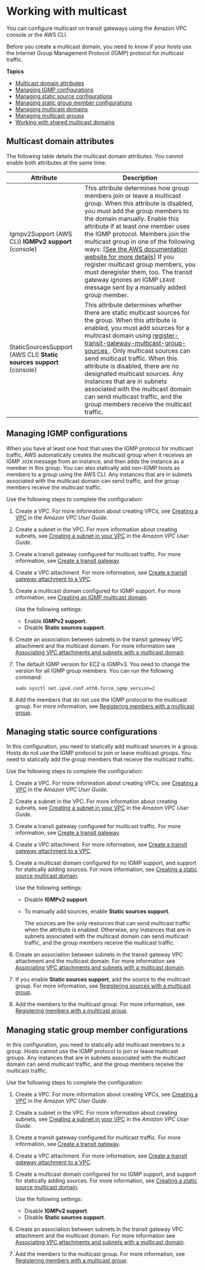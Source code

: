 # Working with multicast<a name="working-with-multicast"></a>

You can configure multicast on transit gateways using the Amazon VPC console or the AWS CLI\.

Before you create a multicast domain, you need to know if your hosts use the Internet Group Management Protocol \(IGMP\) protocol for multicast traffic\.

**Topics**
+ [Multicast domain attributes](#multicast-domain-attributes)
+ [Managing IGMP configurations](#multicast-configurations-igmp)
+ [Managing static source configurations](#multicast-configurations-no-igmp)
+ [Managing static group member configurations](#multicast-configurations-no-igmp-source)
+ [Managing multicast domains](manage-domain.md)
+ [Managing multicast groups](manage-multicast-group.md)
+ [Working with shared multicast domains](multicast-sharing.md)

## Multicast domain attributes<a name="multicast-domain-attributes"></a>

The following table details the multicast domain attributes\. You cannot enable both attributes at the same time\.


| Attribute | Description | 
| --- | --- | 
|  Igmpv2Support \(AWS CLI\) **IGMPv2 support** \(console\)  |  This attribute determines how group members join or leave a multicast group\. When this attribute is disabled, you must add the group members to the domain manually\. Enable this attribute if at least one member uses the IGMP protocol\. Members join the multicast group in one of the following ways: [\[See the AWS documentation website for more details\]](http://docs.aws.amazon.com/vpc/latest/tgw/working-with-multicast.html) If you register multicast group members, you must deregister them, too\. The transit gateway ignores an IGMP `LEAVE` message sent by a manually added group member\.  | 
| StaticSourcesSupport \(AWS CLI\) **Static sources support** \(console\) |  This attribute determines whether there are static multicast sources for the group\. When this attribute is enabled, you must add sources for a multicast domain using [register\-transit\-gateway\-multicast\-group\-sources ](https://docs.aws.amazon.com/cli/latest/reference/ec2/register-transit-gateway-multicast-group-sources.html)\. Only multicast sources can send multicast traffic\. When this attribute is disabled, there are no designated multicast sources\. Any instances that are in subnets associated with the multicast domain can send multicast traffic, and the group members receive the multicast traffic\.  | 

## Managing IGMP configurations<a name="multicast-configurations-igmp"></a>

When you have at least one host that uses the IGMP protocol for multicast traffic, AWS automatically creates the multicast group when it receives an IGMP `JOIN` message from an instance, and then adds the instance as a member in this group\. You can also statically add non\-IGMP hosts as members to a group using the AWS CLI\. Any instances that are in subnets associated with the multicast domain can send traffic, and the group members receive the multicast traffic\.

 Use the following steps to complete the configuration:

1. Create a VPC\. For more information about creating VPCs, see [Creating a VPC](https://docs.aws.amazon.com/vpc/latest/userguide/working-with-vpcs.html#Create-VPC) in the *Amazon VPC User Guide*\.

1. Create a subnet in the VPC\. For more information about creating subnets, see [Creating a subnet in your VPC](https://docs.aws.amazon.com/vpc/latest/userguide/working-with-vpcs.html#AddaSubnet) in the *Amazon VPC User Guide*\.

1. Create a transit gateway configured for multicast traffic\. For more information, see [Create a transit gateway](tgw-transit-gateways.md#create-tgw)\.

1. Create a VPC attachment\. For more information, see [Create a transit gateway attachment to a VPC](tgw-vpc-attachments.md#create-vpc-attachment)\.

1. Create a multicast domain configured for IGMP support\. For more information, see [Creating an IGMP multicast domain](manage-domain.md#create-tgw-igmp-domain)\. 

   Use the following settings:
   + Enable **IGMPv2 support**\.
   + Disable **Static sources support**\.

1. Create an association between subnets in the transit gateway VPC attachment and the multicast domain\. For more information see [Associating VPC attachments and subnets with a multicast domain](manage-domain.md#associate-attachment-to-domain)\. 

1. The default IGMP version for EC2 is IGMPv3\. You need to change the version for all IGMP group members\. You can run the following command:

   ```
   sudo sysctl net.ipv4.conf.eth0.force_igmp_version=2
   ```

1. Add the members that do not use the IGMP protocol to the multicast group\. For more information, see [Registering members with a multicast group](manage-multicast-group.md#add-members-multicast-group)\.

## Managing static source configurations<a name="multicast-configurations-no-igmp"></a>

In this configuration, you need to statically add multicast sources in a group\. Hosts do not use the IGMP protocol to join or leave multicast groups\. You need to statically add the group members that receive the multicast traffic\.

 Use the following steps to complete the configuration:

1. Create a VPC\. For more information about creating VPCs, see [Creating a VPC](https://docs.aws.amazon.com/vpc/latest/userguide/working-with-vpcs.html#Create-VPC) in the *Amazon VPC User Guide*\.

1. Create a subnet in the VPC\. For more information about creating subnets, see [Creating a subnet in your VPC](https://docs.aws.amazon.com/vpc/latest/userguide/working-with-vpcs.html#AddaSubnet) in the *Amazon VPC User Guide*\.

1. Create a transit gateway configured for multicast traffic\. For more information, see [Create a transit gateway](tgw-transit-gateways.md#create-tgw)\.

1. Create a VPC attachment\. For more information, see [Create a transit gateway attachment to a VPC](tgw-vpc-attachments.md#create-vpc-attachment)\.

1. Create a multicast domain configured for no IGMP support, and support for statically adding sources\. For more information, see [Creating a static source multicast domain](manage-domain.md#create-tgw-domain)\. 

   Use the following settings:
   + Disable **IGMPv2 support**\.
   + To manually add sources, enable **Static sources support**\.

     The sources are the only resources that can send multicast traffic when the attribute is enabled\. Otherwise, any instances that are in subnets associated with the multicast domain can send multicast traffic, and the group members receive the multicast traffic\.

1. Create an association between subnets in the transit gateway VPC attachment and the multicast domain\. For more information see [Associating VPC attachments and subnets with a multicast domain](manage-domain.md#associate-attachment-to-domain)\.

1. If you enable **Static sources support**, add the source to the multicast group\. For more information, see [Registering sources with a multicast group](manage-multicast-group.md#add-source-multicast-group)\.

1. Add the members to the multicast group\. For more information, see [Registering members with a multicast group](manage-multicast-group.md#add-members-multicast-group)\.

## Managing static group member configurations<a name="multicast-configurations-no-igmp-source"></a>

In this configuration, you need to statically add multicast members to a group\. Hosts cannot use the IGMP protocol to join or leave multicast groups\. Any instances that are in subnets associated with the multicast domain can send multicast traffic, and the group members receive the multicast traffic\.

 Use the following steps to complete the configuration:

1. Create a VPC\. For more information about creating VPCs, see [Creating a VPC](https://docs.aws.amazon.com/vpc/latest/userguide/working-with-vpcs.html#Create-VPC) in the *Amazon VPC User Guide*\.

1. Create a subnet in the VPC\. For more information about creating subnets, see [Creating a subnet in your VPC](https://docs.aws.amazon.com/vpc/latest/userguide/working-with-vpcs.html#AddaSubnet) in the *Amazon VPC User Guide*\.

1. Create a transit gateway configured for multicast traffic\. For more information, see [Create a transit gateway](tgw-transit-gateways.md#create-tgw)\.

1. Create a VPC attachment\. For more information, see [Create a transit gateway attachment to a VPC](tgw-vpc-attachments.md#create-vpc-attachment)\.

1. Create a multicast domain configured for no IGMP support, and support for statically adding sources\. For more information, see [Creating a static source multicast domain](manage-domain.md#create-tgw-domain)\. 

   Use the following settings:
   + Disable **IGMPv2 support**\.
   + Disable **Static sources support**\.

1. Create an association between subnets in the transit gateway VPC attachment and the multicast domain\. For more information see [Associating VPC attachments and subnets with a multicast domain](manage-domain.md#associate-attachment-to-domain)\.

1. Add the members to the multicast group\. For more information, see [Registering members with a multicast group](manage-multicast-group.md#add-members-multicast-group)\.